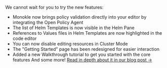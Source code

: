 We cannot wait for you to try the new features:
- Monokle now brings policy validation directly into your editor by integrating the Open Policy Agent
- The list of Helm Templates is now visible in the Helm Pane
- References to Values files in Helm Templates are now highlighted in the code editor
- You can now disable editing resources in Cluster Mode
- The "Getting Started" page has been redesigned for easier interaction
- Added a new Walkthrough tutorial to get you started with the core features
And some more! [Read in depth about it in our blog post →](https://kubeshop.io/blog/monokle-1-7-0-release)
